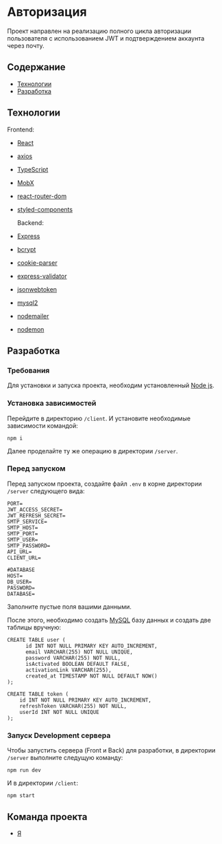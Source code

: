 # Авторизация

Проект направлен на реализацию полного цикла авторизации пользователя с использованием JWT и подтверждением аккаунта через почту.

## Содержание
- [Технологии](#технологии)
- [Разработка](#разработка)

## Технологии
Frontend:
- [React](https://react.dev)
- [axios](https://axios-http.com)
- [TypeScript](https://www.typescriptlang.org)
- [MobX](https://mobx.js.org/README.html)
- [react-router-dom](https://reactrouter.com/en/main)
- [styled-components](https://styled-components.com/docs)

  Backend:
- [Express](https://expressjs.com)
- [bcrypt](https://github.com/kelektiv/node.bcrypt.js)
- [cookie-parser](https://github.com/expressjs/cookie-parser)
- [express-validator](https://github.com/express-validator/express-validator)
- [jsonwebtoken](https://github.com/auth0/node-jsonwebtoken)
- [mysql2](https://github.com/sidorares/node-mysql2)
- [nodemailer](https://github.com/nodemailer/nodemailer)
- [nodemon](https://nodemon.io)

## Разработка

### Требования
Для установки и запуска проекта, необходим установленный [Node js](https://nodejs.org/en).

### Установка зависимостей
Перейдите в директорию ```/client```. И установите необходимые зависимости командой:
```
npm i
```
Далее проделайте ту же операцию в директории ```/server```.

### Перед запуском
Перед запуском проекта, создайте файл ```.env``` в корне директории ```/server``` следующего вида:
```
PORT=
JWT_ACCESS_SECRET=
JWT_REFRESH_SECRET=
SMTP_SERVICE=
SMTP_HOST=
SMTP_PORT=
SMTP_USER=
SMTP_PASSWORD=
API_URL=
CLIENT_URL=

#DATABASE
HOST=
DB_USER=
PASSWORD=
DATABASE=
```
Заполните пустые поля вашими данными.

После этого, необходимо создать [MySQL](https://dev.mysql.com/doc/) базу данных и создать две таблицы вручную:
```
CREATE TABLE user (
      id INT NOT NULL PRIMARY KEY AUTO_INCREMENT,
      email VARCHAR(255) NOT NULL UNIQUE,
      password VARCHAR(255) NOT NULL,
      isActivated BOOLEAN DEFAULT FALSE,
      activationLink VARCHAR(255),
      created_at TIMESTAMP NOT NULL DEFAULT NOW()
);

CREATE TABLE token (
    id INT NOT NULL PRIMARY KEY AUTO_INCREMENT,
    refreshToken VARCHAR(255) NOT NULL,
    userId INT NOT NULL UNIQUE
);
```

### Запуск Development сервера
Чтобы запустить сервера (Front и Back) для разработки, в директории ```/server``` выполните следущую команду:
```
npm run dev
```
И в директории ```/client```:
```
npm start
```

## Команда проекта

- [Я](https://telegram.me/dimcheify)